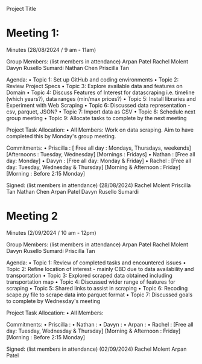 Project Title

# Meeting 1:
Minutes (28/08/2024 / 9 am - 11am)

Group Members: (list members in attendance)
Arpan Patel
Rachel Molent
Davyn Rusello Sumardi
Nathan Chen
Priscilla Tan

Agenda:
• Topic 1: Set up GitHub and coding environments
• Topic 2: Review Project Specs
• Topic 3: Explore available data and features on Domain
• Topic 4: Discuss Features of Interest for datascraping i.e. timeline (which years?), data ranges (min/max prices?)
• Topic 5: Install libraries and Experiment with Web Scraping
• Topic 6: Discussed data representation - csv, parquet, JSON?
• Topic 7: Import data as CSV
• Topic 8: Schedule next group meeting
• Topic 9: Allocate tasks to complete by the next meeting

Project Task Allocation:
• All Members: Work on data scraping. Aim to have completed this by Monday's group meeting.

Commitments:
• Priscilla : [ Free all day : Mondays, Thursdays, weekends] [Afternoons : Tuesday, Wednesday] [Mornings : Fridays]
• Nathan    : [Free all day: Monday]
• Davyn     : [Free all day: Monday & Friday]
• Rachel    : [Free all day: Tuesday, Wednesday & Thursday] [Morning & Afternoon : Friday] [Morning : Before 2:15 Monday]

Signed: (list members in attendance) (28/08/2024)
Rachel Molent
Priscilla Tan 
Nathan Chen
Arpan Patel
Davyn Rusello Sumardi



# Meeting 2

Minutes (2/09/2024 / 10 am - 12pm)

Group Members: (list members in attendance)
Arpan Patel
Rachel Molent
Davyn Rusello Sumardi
Priscilla Tan

Agenda:
• Topic 1: Review of completed tasks and encountered issues
• Topic 2: Refine location of interest - mainly CBD due to data availability and transportation
• Topic 3: Explored scraped data obtained including transportation map
• Topic 4: Discussed wider range of features for scraping
• Topic 5: Shared links to assist in scraping
• Topic 6: Recoding scape.py file to scrape data into parquet format
• Topic 7: Discussed goals to complete by Wednesday's meeting


Project Task Allocation:
• All Members: 

Commitments:
• Priscilla :
• Nathan    : 
• Davyn     : 
• Arpan     : 
• Rachel    : [Free all day: Tuesday, Wednesday & Thursday] [Morning & Afternoon : Friday] [Morning : Before 2:15 Monday]

Signed: (list members in attendance) (02/09/2024)
Rachel Molent
Arpan Patel

